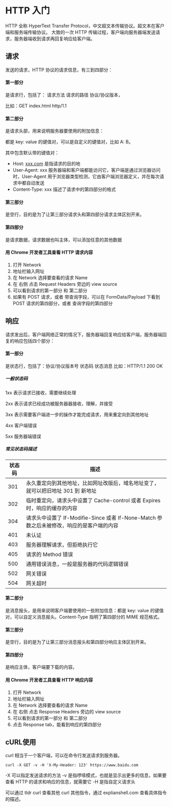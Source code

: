 # HTTP 入门

HTTP 全称 HyperText Transfer Protocol，中文超文本传输协议。超文本在客户端和服务端传输协议。 大致的一次 HTTP 传输过程，客户端向服务器端发送请求，服务器端收到请求再回复响应给客户端。 



## 请求

发送的请求，HTTP 协议的请求信息，有三到四部分： 



#### 第一部分

是请求行，包括了： 请求方法 请求的路径 协议/协议版本， 

比如：GET index.html http/1.1 



#### 第二部分

是请求头部，用来说明服务器要使用的附加信息： 

都是 key: value 的键值对，可以是自定义的键值对，比如 A: B。 

其中包含默认带的键值对： 

- Host: [xxx.com](http://xxx.com) 是指请求的目的地 
- User-Agent: xxx 服务器端和客户端都能访问它，客户端是通过浏览器访问时，User-Agent 用于浏览器类型检测，它由客户端浏览器定义，并在每次请求中都自动发送 
- Content-Type: xxx 描述了请求中的第四部分的格式 



#### 第三部分

是空行，目的是为了让第三部分请求头和第四部分请求主体区别开来。 



#### 第四部分

是请求数据，请求数据也叫主体，可以添加任意的其他数据



#### 用 Chrome 开发者工具查看 HTTP 请求内容

1. 打开 Network
2. 地址栏输入网址
3. 在 Network 选择要查看的请求 Name
4. 在 右侧 点击 Request Headers 旁边的 view source
5. 可以看到请求的第一部分 和 第二部分
6. 如果有 POST 请求，或者 带查询字段，可以在 FormData/Payload 下看到 POST 请求的第四部分，或者 查询字段的第四部分



## 响应

请求发出后，客户端网络正常的情况下，服务器端回复响应给客户端，服务器端回复的响应包括四个部分：



#### 第一部分

是状态行，包括了：协议/协议版本号 状态码 状态消息
比如：HTTP/1.1 200 OK

##### 一般状态码

1xx 表示请求已接收，需要继续处理

2xx 表示请求已经成功被服务器器接收，理解，并接受

3xx 表示需要客户端进一步的操作才能完成请求，用来重定向到其他地址

4xx 客户端错误

5xx 服务器端错误

##### 常见状态码描述

| 状态码 | 描述                                                         |
| ------ | ------------------------------------------------------------ |
| 301    | 永久重定向到其他地址，比如网址改版后，域名地址变了，就可以把旧地址 301 到 新地址 |
| 302    | 临时重定向，请求头中设置了 Cache-control 或者 Expires 时，响应的缓存的内容 |
| 304    | 请求头中设置了 If-Modifie-Since 或者 If-None-Match 参数之后未被修改，响应的是客户端的内容 |
| 401    | 未认证                                                       |
| 403    | 服务器理解请求，但拒绝执行它                                 |
| 405    | 请求的 Method 错误                                           |
| 500    | 通用错误消息，一般是服务器的代码逻辑错误                     |
| 502    | 网关错误                                                     |
| 504    | 网关超时                                                     |



#### 第二部分

是消息报头，是用来说明客户端要使用的一些附加信息：都是 key: value 的键值对，可以自定义消息报头。Content-Type 指明了第四部分的 MIME 规范格式。



#### 第三部分

是空行，目的是为了让第三部分消息报头和第四部分响应主体区别开来。 



#### 第四部分

是响应主体，客户端要下载的内容。



#### 用 Chrome 开发者工具查看 HTTP 响应内容

1. 打开 Network
2. 地址栏输入网址
3. 在 Network 选择要查看的请求 Name
4. 在 右侧 点击 Response Headers 旁边的 view source
5. 可以看到请求的第一部分 和 第二部分
6. 点击 Response tab，能看到响应的第四部分



## cURL使用

curl 相当于一个客户端，可以在命令行发送请求到服务器。

```
curl -X GET -v -H 'X-My-Header: 123' https://www.baidu.com
```

-X 可以指定发送请求的方法
-v 是指啰嗦模式，也就是显示出更多的信息，如果要查看 HTTP 的请求和响应的信息，就需要它
-H 是指自定义请求头

可以通过 tldr curl 查看其他 curl 其他指令，通过 explianshell.com 查看具体指令的描述。